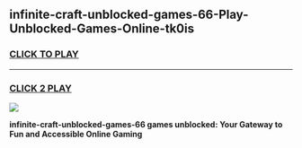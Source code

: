
## infinite-craft-unblocked-games-66-Play-Unblocked-Games-Online-tk0is
<h3>
<a href="https://premium76.site?title=infinite-craft-unblocked-games-66&ref=25A">CLICK TO PLAY</a></h3>
<hr>

<h3>
<a href="https://premium76.site?title=infinite-craft-unblocked-games-66&ref=25A">CLICK 2 PLAY</a>
  
</h3>

<a href="https://premium76.site?title=infinite-craft-unblocked-games-66&ref=25A"><img src="https://clearcache.store/games.png"></a>


**infinite-craft-unblocked-games-66 games unblocked: Your Gateway to Fun and Accessible Online Gaming**
